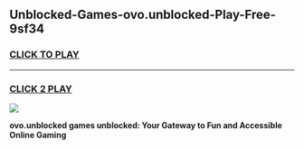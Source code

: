 
## Unblocked-Games-ovo.unblocked-Play-Free-9sf34
<h3>
<a href="https://premium76.site?title=ovo.unblocked&ref=19M">CLICK TO PLAY</a></h3>
<hr>

<h3>
<a href="https://premium76.site?title=ovo.unblocked&ref=19M">CLICK 2 PLAY</a>
  
</h3>

<a href="https://premium76.site?title=ovo.unblocked&ref=19M"><img src="https://clearcache.store/games.png"></a>


**ovo.unblocked games unblocked: Your Gateway to Fun and Accessible Online Gaming**
